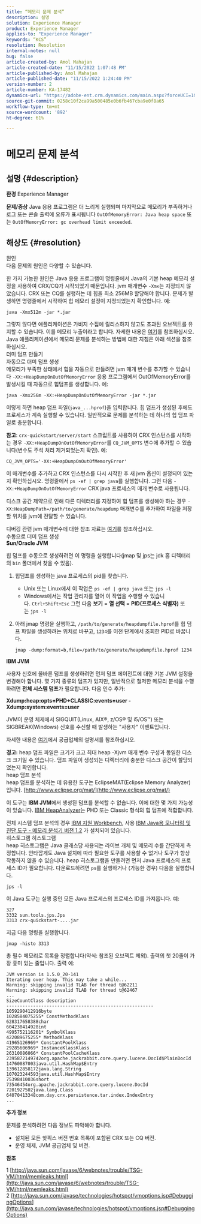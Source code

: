 ```yaml
---
title: “메모리 문제 분석”
description: 설명
solution: Experience Manager
product: Experience Manager
applies-to: "Experience Manager"
keywords: “KCS”
resolution: Resolution
internal-notes: null
bug: false
article-created-by: Amol Mahajan
article-created-date: "11/15/2022 1:07:48 PM"
article-published-by: Amol Mahajan
article-published-date: "11/15/2022 1:24:40 PM"
version-number: 2
article-number: KA-17482
dynamics-url: "https://adobe-ent.crm.dynamics.com/main.aspx?forceUCI=1&pagetype=entityrecord&etn=knowledgearticle&id=73b9f57c-e664-ed11-9561-6045bd006a22"
source-git-commit: 0258c10f2ca99a500485e0b6fb467cba9e0f8a65
workflow-type: tm+mt
source-wordcount: '892'
ht-degree: 61%

---
```


# 메모리 문제 분석

## 설명 {#description}

<b>환경</b>
Experience Manager


<b>문제/증상</b>
Java 응용 프로그램은 더 느리게 실행되며 마지막으로 메모리가 부족하거나 로그 또는 콘솔 출력에 오류가 표시됩니다 `OutOfMemoryError: Java heap space` 또는 `OutOfMemoryError: gc overhead limit exceeded`.


## 해상도 {#resolution}

원인<br>
다음 문제의 원인은 다양할 수 있습니다.

한 가지 가능한 원인은 Java 응용 프로그램이 명령줄에서 Java의 기본 heap 메모리 설정을 사용하여 CRX/CQ가 시작되었기 때문입니다. jvm 매개변수 `-Xmx`는 지정되지 않았습니다. CRX 또는 CQ를 실행하는 데 힙을 최소 256MB 할당해야 합니다. 문제가 발생하면 명령줄에서 시작하여 힙 메모리 설정이 지정되었는지 확인합니다. 예:


```
java -Xmx512m -jar *.jar
```


그렇지 않다면 애플리케이션은 가비지 수집에 릴리스하지 않고도 초과된 오브젝트를 유지할 수 있습니다. 이를 메모리 누출이라고 합니다. 자세한 내용은 [여기](http://java.sun.com/javase/6/webnotes/trouble/TSG-VM/html/memleaks.html)를 참조하십시오. Java 애플리케이션에서 메모리 문제를 분석하는 방법에 대한 지침은 아래 섹션을 참조하십시오.
<br>더미 덤프 만들기<br>자동으로 더미 덤프 생성<br>
메모리가 부족한 상태에서 힙을 자동으로 만들려면 jvm 매개 변수를 추가할 수 있습니다 `-XX:+HeapDumpOnOutOfMemoryError` 응용 프로그램에서 OutOfMemoryError를 발생시킬 때 자동으로 힙덤프를 생성합니다. 예:


```
java -Xmx256m -XX:+HeapDumpOnOutOfMemoryError -jar *.jar
```


이렇게 하면 heap 덤프 파일(`java_...hprof`)을 입력합니다. 힙 덤프가 생성된 후에도 프로세스가 계속 실행할 수 있습니다. 일반적으로 문제를 분석하는 데 하나의 힙 덤프 파일로 충분합니다.

<b>참고</b>: `crx-quickstart/server/start` 스크립트를 사용하여 CRX 인스턴스를 시작하는 경우 `-XX:+HeapDumpOnOutOfMemoryError`를 `CQ_JVM_OPTS` 변수에 추가할 수 있습니다(변수도 주석 처리 제거되었는지 확인). 예:


```
CQ_JVM_OPTS='-XX:+HeapDumpOnOutOfMemoryError'
```


이 매개변수를 추가하고 CRX 인스턴스를 다시 시작한 후 새 jvm 옵션이 설정되어 있는지 확인하십시오. 명령줄에서 `ps -ef | grep java`를 실행합니다. 그런 다음 `-XX:+HeapDumpOnOutOfMemoryError` CRX java 프로세스의 매개 변수로 사용됩니다.

디스크 공간 제약으로 인해 다른 디렉터리를 지정하여 힙 덤프를 생성해야 하는 경우 `-XX:HeapDumpPath=/path/to/generate/heapdump` 매개변수를 추가하여 파일을 저장할 위치를 jvm에 전달할 수 있습니다.

디버깅 관련 jvm 매개변수에 대한 참조 자료는 [여기](http://java.sun.com/javase/technologies/hotspot/vmoptions.jsp#DebuggingOptions)를 참조하십시오.
<br>수동으로 더미 덤프 생성<br>
<b>Sun/Oracle JVM</b>

힙 덤프를 수동으로 생성하려면 이 명령을 실행합니다(jmap 및 jps는 jdk 홈 디렉터리의 `bin` 폴더에서 찾을 수 있음).

1. 힙덤프를 생성하는 java 프로세스의 pid를 찾습니다.
   - Unix 또는 Linux에서 이 작업은 `ps -ef | grep java` 또는 `jps -l`
   - Windows에서는 작업 관리자를 열어 이 작업을 수행할 수 있습니다. `Ctrl+Shift+Esc` 그런 다음 <b>보기</b> = <b>열 선택</b> = <b>PID(프로세스 식별자)</b> 또는 `jps -l`
2. 아래 jmap 명령을 실행하고, `/path/to/generate/heapdumpfile.hprof`를 힙 덤프 파일을 생성하려는 위치로 바꾸고, `1234`를 이전 단계에서 조회한 PID로 바꿉니다.

   ```
   jmap -dump:format=b,file=/path/to/generate/heapdumpfile.hprof 1234
   ```


<b>IBM JVM</b>

사용자 신호에 올바른 덤프를 생성하려면 먼저 덤프 에이전트에 대한 기본 JVM 설정을 변경해야 합니다. 몇 가지 종류의 덤프가 있지만, 일반적으로 철저한 메모리 분석을 수행하려면 <b>전체 시스템 덤프</b>가 필요합니다. 다음 인수 추가:

<b>Xdump:heap:opts=PHD+CLASSIC:events=user -Xdump:system:events=user</b>

JVM이 운영 체제에서 SIGQUIT(Linux, AIX®, z/OS® 및 i5/OS™) 또는 SIGBREAK(Windows) 신호를 수신할 때 발생하는 &quot;사용자&quot; 이벤트입니다.

자세한 내용은 [여기](http://pic.dhe.ibm.com/infocenter/java7sdk/v7r0/index.jsp?topic=%2Fcom.ibm.java.aix.70.doc%2Fdiag%2Fpreface%2Fchanges_70%2Foverview_gc.html)에서 공급업체의 설명서를 참조하십시오.

<b>경고:</b> heap 덤프 파일은 크기가 크고 최대 heap -Xjvm 매개 변수 구성과 동일한 디스크 크기일 수 있습니다. 덤프 파일이 생성되는 디렉터리에 충분한 디스크 공간이 할당되었는지 확인합니다.
<br>heap 덤프 분석<br>
heap 덤프를 분석하는 데 유용한 도구는 EclipseMAT(Eclipse Memory Analyzer)입니다. [http://www.eclipse.org/mat/](http://www.eclipse.org/mat/)

이 도구는 <b>IBM JVM</b>에서 생성된 덤프를 분석할 수 없습니다. 이에 대한 몇 가지 가능성이 있습니다. [IBM HeapAnalyzer](https://www.ibm.com/developerworks/community/groups/service/html/communityview?communityUuid=4544bafe-c7a2-455f-9d43-eb866ea60091)는 PHD 또는 Classic 형식의 힙 덤프에 적합합니다.

전체 시스템 덤프 분석의 경우 [IBM 지원 Workbench](http://www-01.ibm.com/software/support/isa/), 사용 [IBM Java용 모니터링 및 진단 도구 - 메모리 분석기 버전 1.2](http://www.ibm.com/developerworks/java/jdk/tools/memoryanalyzer/) 가 설치되어 있습니다.
<br>히스토그램 히스토그램<br>
heap 히스토그램은 Java 클래스당 사용되는 라이브 개체 및 메모리 수를 간단하게 측정합니다. 안타깝게도 Java 설치에 따라 필요한 도구를 사용할 수 없거나 도구가 항상 작동하지 않을 수 있습니다. heap 히스토그램을 만들려면 먼저 Java 프로세스의 프로세스 ID가 필요합니다. 다운로드하려면 `ps`를 실행하거나 (가능한 경우) 다음을 실행합니다.


```
jps -l
```


이 Java 도구는 실행 중인 모든 Java 프로세스의 프로세스 ID를 가져옵니다. 예:


```
327 
3332 sun.tools.jps.Jps
3313 crx-quickstart-....jar
```


지금 다음 명령을 실행합니다.


```
jmap -histo 3313
```


총 필수 메모리로 목록을 정렬합니다(약식: 참조된 오브젝트 제외). 출력의 첫 20줄이 가장 흥미 있는 줄입니다. 출력 예:


```
JVM version is 1.5.0_20-141
Iterating over heap. This may take a while...
Warning: skipping invalid TLAB for thread t@62211
Warning: skipping invalid TLAB for thread t@62467
...
SizeCountClass description
-------------------------------------------------------
1059290412916byte
1028584075255* ConstMethodKlass
628317658388char
604230414928int
4995752116201* SymbolKlass
422089675255* MethodKlass
41965126969* ConstantPoolKlass
29285606969* InstanceKlassKlass
26310086066* ConstantPoolCacheKlass
2395872149742org.apache.jackrabbit.core.query.lucene.DocId$PlainDocId
14760087003java.util.HashMap$Entry
139612858172java.lang.String
107023244593java.util.HashMap$Entry
75398410036short
73546454org.apache.jackrabbit.core.query.lucene.DocId
7201927502java.lang.Class
64070413348com.day.crx.persistence.tar.index.IndexEntry
...
```


<b>추가 정보</b>

문제를 분석하려면 다음 정보도 파악해야 합니다.

- 설치된 모든 핫픽스 버전 번호 목록이 포함된 CRX 또는 CQ 버전.
- 운영 체제, JVM 공급업체 및 버전.


<b>참조</b>

1 [http://java.sun.com/javase/6/webnotes/trouble/TSG-VM/html/memleaks.html](http://java.sun.com/javase/6/webnotes/trouble/TSG-VM/html/memleaks.html)
2 [http://java.sun.com/javase/technologies/hotspot/vmoptions.jsp#DebuggingOptions](http://java.sun.com/javase/technologies/hotspot/vmoptions.jsp#DebuggingOptions)
